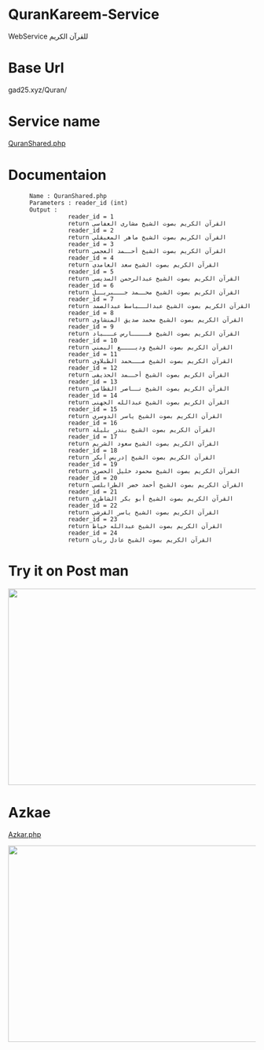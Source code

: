# QuranKareem-Service
WebService للقرآن الكريم

# Base Url

gad25.xyz/Quran/

# Service name 
   
   [QuranShared.php]()
   
   
# Documentaion
          Name : QuranShared.php 
          Parameters : reader_id (int)
          Output :  
                     reader_id = 1 
                     return القرآن الكريم بصوت الشيخ مشارى العفاسى
                     reader_id = 2 
                     return القرآن الكريم بصوت الشيخ ماهر المعيقلي
                     reader_id = 3 
                     return القرآن الكريم بصوت الشيخ أحــمد العجمى
                     reader_id = 4 
                     return القرآن الكريم بصوت الشيخ سعد الغامدى
                     reader_id = 5 
                     return القرآن الكريم بصوت الشيخ عبدالرحمن السديسى
                     reader_id = 6 
                     return القرآن الكريم بصوت الشيخ محــمد جـــبريــل
                     reader_id = 7 
                     return القرآن الكريم بصوت الشيخ عبدالــباسط عبدالصمد
                     reader_id = 8 
                     return القرآن الكريم بصوت الشيخ محمد صديق المنشاوى
                     reader_id = 9 
                     return القرآن الكريم بصوت الشيخ فـــــارس عـــباد
                     reader_id = 10 
                     return القرآن الكريم بصوت الشيخ وديــــع اليمني
                     reader_id = 11 
                     return القرآن الكريم بصوت الشيخ مـــحمد الطبلاوى
                     reader_id = 12 
                     return القرآن الكريم بصوت الشيخ أحــمد الحذيفى
                     reader_id = 13 
                     return القرآن الكريم بصوت الشيخ نــاصر القطامي
                     reader_id = 14 
                     return القرآن الكريم بصوت الشيخ عبدالله الجهنى
                     reader_id = 15 
                     return القرآن الكريم بصوت الشيخ ياسر الدوسري
                     reader_id = 16 
                     return القرآن الكريم بصوت الشيخ بندر بليلة
                     reader_id = 17
                     return القرآن الكريم بصوت الشيخ سعود الشريم 
                     reader_id = 18
                     return القرآن الكريم بصوت الشيخ إدريس أبكر 
                     reader_id = 19
                     return القرآن الكريم بصوت الشيخ محمود خليل الحصري 
                     reader_id = 20
                     return القرآن الكريم بصوت الشيخ أحمد خضر الطرابلسي
                     reader_id = 21
                     return القرآن الكريم بصوت الشيخ أبو بكر الشاطري
                     reader_id = 22
                     return القرآن الكريم بصوت الشيخ ياسر القرشي
                     reader_id = 23
                     return القرآن الكريم بصوت الشيخ عبدالله خياط
                     reader_id = 24
                     return القرآن الكريم بصوت الشيخ عادل ريان


# Try it on Post man

<img src="https://user-images.githubusercontent.com/25991597/86540168-5fb92e00-bf03-11ea-8ac7-4f1e3ccf58d1.PNG" width="800" height="400" />

# Azkae 

   [Azkar.php]()
           
<img src="https://user-images.githubusercontent.com/25991597/86541708-41f1c600-bf0f-11ea-8ef8-a336bf071a63.PNG" width="800" height="400" />
